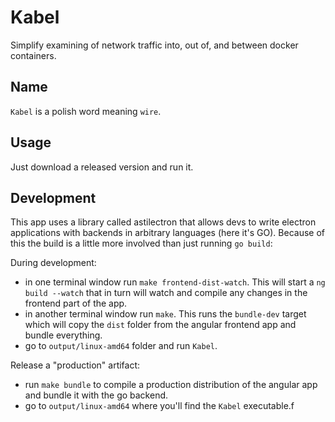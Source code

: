 # Kabel

Simplify examining of network traffic into, out of, and between docker containers.

## Name

`Kabel` is a polish word meaning `wire`.

## Usage

Just download a released version and run it.

## Development

This app uses a library called astilectron that allows devs to write electron applications
with backends in arbitrary languages (here it's GO). Because of this the build is a little more
involved than just running `go build`:

During development:
* in one terminal window run `make frontend-dist-watch`. This will start a `ng build --watch` that in turn will watch and 
compile any changes in the frontend part of the app.
* in another terminal window run `make`. This runs the `bundle-dev` target which will copy the `dist` folder
from the angular frontend app and bundle everything.
* go to `output/linux-amd64` folder and run `Kabel`.

Release a "production" artifact:
* run `make bundle` to compile a production distribution of the angular app and bundle it with the go backend.
* go to `output/linux-amd64` where you'll find the `Kabel` executable.f
 